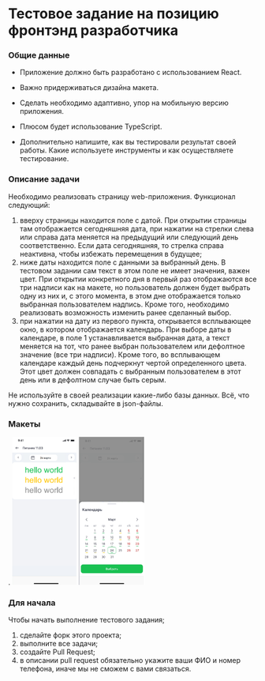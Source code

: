 # Тестовое задание на позицию фронтэнд разработчика
### Общие данные

- Приложение должно быть разработано с использованием React.

- Важно придерживаться дизайна макета.

- Сделать необходимо адаптивно, упор на мобильную версию приложения.

- Плюсом будет использование TypeScript.

- Дополнительно напишите, как вы тестировали результат своей работы. Какие используете инструменты и как осуществляете тестирование.

### Описание задачи

Необходимо реализовать страницу web-приложения.
Функционал следующий:
1. вверху страницы находится поле с датой. При открытии страницы там отображается сегодняшняя дата, при нажатии на стрелки слева или справа дата меняется на предыдущий или следующий день соответственно. Если дата сегодняшняя, то стрелка справа неактивна, чтобы избежать перемещения в будущее;
2. ниже даты находится поле с данными за выбранный день. В тестовом задании сам текст в этом поле не имеет значения, важен цвет. При открытии конкретного дня в первый раз отображаются все три надписи как на макете, но пользователь должен будет выбрать одну из них и, с этого момента, в этом дне отображается только выбранная пользователем надпись. Кроме того, необходимо реализовать возможность изменить ранее сделанный выбор.
3. при нажатии на дату из первого пункта, открывается всплывающее окно, в котором отображается календарь. При выборе даты в календаре, в поле 1 устанавливается выбранная дата, а текст меняется на тот, что ранее выбран пользователем или дефолтное значение (все три надписи). Кроме того, во всплывающем календаре каждый день подчеркнут чертой определенного цвета. Этот цвет должен совпадать с выбранным пользователем в этот день или в дефолтном случае быть серым.

Не используйте в своей реализации какие-либо базы данных. Всё, что нужно сохранить, складывайте в json-файлы.

### Макеты
 .
<img height="300px" src="/src/imgs/page.png" alt="Основная страница">
<img height="300px" src="/src/imgs/floating.png" alt="Всплывающее окно">


### Для начала 

Чтобы начать выполнение тестового задания;
1. сделайте форк этого проекта;
2. выполните все задачи;
3. создайте Pull Request;
4. в описании pull request обязательно укажите ваши ФИО и номер телефона, иначе мы не сможем с вами связаться.